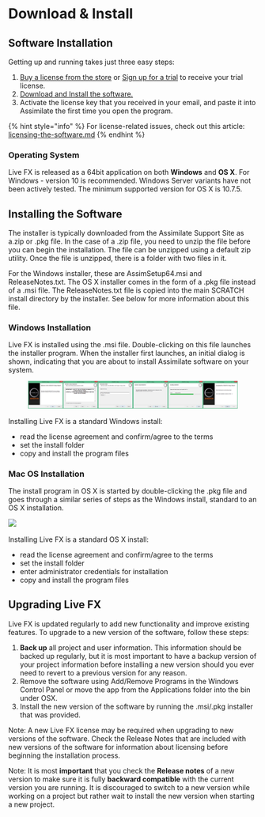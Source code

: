 # Download & Install

## Software Installation

Getting up and running takes just three easy steps:

1. [Buy a license from the store](https://store2.assimilateinc.com/) or [Sign up for a trial](https://register.assimilateinc.com/registration.aspx) to receive your trial license.
2. [Download and Install the software. ](https://www.assimilatesupport.com/akb/DownloadsCategory165.aspx)
3. Activate the license key that you received in your email, and paste it into Assimilate the first time you open the program.

{% hint style="info" %}
For license-related issues, check out this article: [licensing-the-software.md](../../general-troubleshooting/licensing-the-software.md "mention")
{% endhint %}

### Operating System

Live FX is released as a 64bit application on both **Windows** and **OS X**. For Windows - version 10 is recommended. Windows Server variants have not been actively tested. The minimum supported version for OS X is 10.7.5.

## Installing the Software

The installer is typically downloaded from the Assimilate Support Site as a.zip or .pkg file. In the case of a .zip file, you need to unzip the file before you can begin the installation. The file can be unzipped using a default zip utility. Once the file is unzipped, there is a folder with two files in it.&#x20;

For the Windows installer, these are AssimSetup64.msi and ReleaseNotes.txt. The OS X installer comes in the form of a .pkg file instead of a .msi file. The ReleaseNotes.txt file is copied into the main SCRATCH install directory by the installer. See below for more information about this file.

### **Windows Installation**

Live FX is installed using the .msi file. Double-clicking on this file launches the installer program. When the installer first launches, an initial dialog is shown, indicating that you are about to install Assimilate software on your system.&#x20;

<figure><img src="../../.gitbook/assets/image (57).png" alt=""><figcaption></figcaption></figure>

Installing Live FX is a standard Windows install:

* read the license agreement and confirm/agree to the terms
* set the install folder
* copy and install the program files



### **Mac OS Installation**

The install program in OS X is started by double-clicking the .pkg file and goes through a similar series of steps as the Windows install, standard to an OS X installation.

![](http://www.assimilatesupport.com/akb/Uploads/Images/Guide/STARTUP/SU\_MINST\_660.png)

Installing Live FX is a standard OS X install:

* read the license agreement and confirm/agree to the terms
* set the install folder
* enter administrator credentials for installation
* copy and install the program files

## Upgrading Live FX

Live FX is updated regularly to add new functionality and improve existing features. To upgrade to a new version of the software, follow these steps:

1. **Back up** all project and user information. This information should be backed up regularly, but it is most important to have a backup version of your project information before installing a new version should you ever need to revert to a previous version for any reason.
2. Remove the software using Add/Remove Programs in the Windows Control Panel or move the app from the Applications folder into the bin under OSX.
3. Install the new version of the software by running the .msi/.pkg installer that was provided.

Note: A new Live FX license may be required when upgrading to new versions of the software. Check the Release Notes that are included with new versions of the software for information about licensing before beginning the installation process.

Note: It is most **important** that you check the **Release notes** of a new version to make sure it is fully **backward compatible** with the current version you are running. It is discouraged to switch to a new version while working on a project but rather wait to install the new version when starting a new project.
